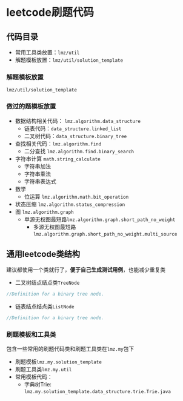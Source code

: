 # leetcode刷题代码
## 代码目录
- 常用工具类放置：`lmz/util`
- 解题模板放置：`lmz/util/solution_template`  

### 解题模板放置
`lmz/util/solution_template`


### 做过的题模板放置
- 数据结构相关代码： `lmz.algorithm.data_structure`
    - 链表代码：`data_structure.linked_list`
    - 二叉树代码：`data_structure.binary_tree`
- 查找相关代码：`lmz.algorithm.find`
    - 二分查找 `lmz.algorithm.find.binary_search`
- 字符串计算 `math.string_calculate`
  - 字符串加法
  - 字符串乘法
  - 字符串表达式
- 数学
  - 位运算 `lmz.algorithm.math.bit_operation`
- 状态压缩 `lmz.algorithm.status_compression`
- 图 `lmz.algorithm.graph`
  - 单源无权图最短路`lmz.algorithm.graph.short_path_no_weight`
    - 多源无权图最短路`lmz.algorithm.graph.short_path_no_weight.multi_source`
## 通用leetcode类结构
建议都使用一个类就行了，**便于自己生成测试用例**，也能减少重复类
- 二叉树结点结点类`TreeNode`

```java
//Definition for a binary tree node.


```
- 链表结点结点类`ListNode`

```java
//Definition for a binary tree node.

```
### 刷题模板和工具类
包含一些常用的刷题代码类和刷题工具类在`lmz.my`包下
- 刷题模板`lmz.my.solution_template`
- 刷题工具类`lmz.my.util`
- 常用模板代码：
  - 字典树Trie: `lmz.my.solution_template.data_structure.trie.Trie.java`
